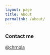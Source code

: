 ```yaml
---
layout: page
title: About
permalink: /about/
---
```


### Contact me

[@chrnola](https://twitter.com/chrnola)
